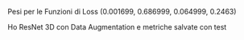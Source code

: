 Pesi per le Funzioni di Loss
(0.001699, 0.686999, 0.064999, 0.2463)   

Ho ResNet 3D con Data Augmentation e metriche salvate con test

